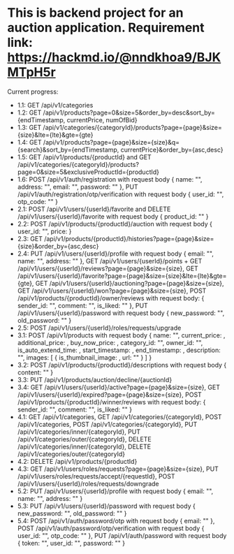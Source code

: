 # This is backend project for an auction application. Requirement link: https://hackmd.io/@nndkhoa9/BJKMTpH5r

Current progress: 
- 1.1: GET /api/v1/categories
- 1.2: GET /api/v1/products?page=0&size=5&order_by=desc&sort_by={endTimestamp, currentPrice, numOfBid}
- 1.3: GET /api/v1/categories/{categoryId}/products?page={page}&size={size}&lte={lte}&gte={gte}
- 1.4: GET /api/v1/products?page={page}&size={size}&q={search}&sort_by={endTimestamp, currentPrice}&order_by={asc,desc}
- 1.5: GET /api/v1/products/{productId} and GET /api/v1/categories/{categoryId}/products?page=0&size=5&exclusiveProductId={productId}
- 1.6: POST /api/v1/auth/registration with request body { name: "", address: "", email: "", password: "" }, PUT /api/v1/auth/registration/otp/verification with request body { user_id: "", otp_code: "" }
- 2.1: POST /api/v1/users/{userId}/favorite and DELETE /api/v1/users/{userId}/favorite with request body { product_id: "" }
- 2.2: POST /api/v1/products/{productId}/auction with request body { user_id: "", price: }
- 2.3: GET /api/v1/products/{productId}/histories?page={page}&size={size}&order_by={asc,desc}
- 2.4: PUT /api/v1/users/{userId}/profile with request body { email: "", name: "", address: "" }, GET /api/v1/users/{userId}/points + GET /api/v1/users/{userId}/reviews?page={page}&size={size}, GET /api/v1/users/{userId}/favorite?page={page}&size={size}&lte={lte}&gte={gte}, GET /api/v1/users/{userId}/auctioning?page={page}&size={size}, GET /api/v1/users/{userId}/won?page={page}&size={size}, POST /api/v1/products/{productId}/owner/reviews with request body: { sender_id: "", comment: "", is_liked: "" }, PUT /api/v1/users/{userId}/password with request body { new_password: "", old_password: "" }
- 2.5: POST /api/v1/users/{userId}/roles/requests/upgrade
- 3.1: POST /api/v1/products with request body { name: "", current_price: , additional_price: , buy_now_price: , category_id: "", owner_id: "", is_auto_extend_time: , start_timestamp: , end_timestamp: , description: "", images: [ { is_thumbnail_image: , url: "" } ] }
- 3.2: POST /api/v1/products/{productId}/descriptions with request body { content: "" }
- 3.3: PUT /api/v1/products/auction/decline/{auctionId} 
- 3.4: GET /api/v1/users/{userId}/active?page={page}&size={size}, GET /api/v1/users/{userId}/expired?page={page}&size={size}, POST /api/v1/products/{productId}/winner/reviews with request body: { sender_id: "", comment: "", is_liked: "" }
- 4.1: GET /api/v1/categories, GET /api/v1/categories/{categoryId}, POST /api/v1/categories, POST /api/v1/categories/{categoryId}, PUT /api/v1/categories/inner/{categoryId}, PUT /api/v1/categories/outer/{categoryId}, DELETE /api/v1/categories/inner/{categoryId}, DELETE /api/v1/categories/outer/{categoryId}
- 4.2: DELETE /api/v1/products/{productId}
- 4.3: GET /api/v1/users/roles/requests?page={page}&size={size}, PUT /api/v1/users/roles/requests/accept/{requestId}, POST /api/v1/users/{userId}/roles/requests/downgrade
- 5.2: PUT /api/v1/users/{userId}/profile with request body { email: "", name: "", address: "" }
- 5.3: PUT /api/v1/users/{userId}/password with request body { new_password: "", old_password: "" }
- 5.4: POST /api/v1/auth/password/otp with request body { email: "" }, POST /api/v1/auth/password/otp/verification with request body { user_id: "", otp_code: "" }, PUT /api/v1/auth/password with request body { token: "", user_id: "", password: "" }
